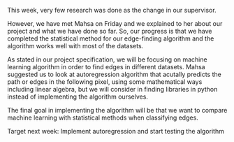 This week, very few research was done as the change in our supervisor.

However, we have met Mahsa on Friday and we explained to her about our project and what we have done so far. So, our progress is that we have completed the statistical method for our edge-finding algorithm and the algorithm works well with most of the datasets.

As stated in our project specification, we will be focusing on machine learning algorithm in order to find edges in different datasets. Mahsa suggested us to look at autoregression algorithm that acutally predicts the path or edges in the following pixel, using some mathematical ways including linear algebra, but we will consider in finding libraries in python instead of implementing the algorithm ourselves.

The final goal in implementing the algorithm will be that we want to compare machine learning with statistical methods when classifying edges.

Target next week:
Implement autoregression and start testing the algorithm
